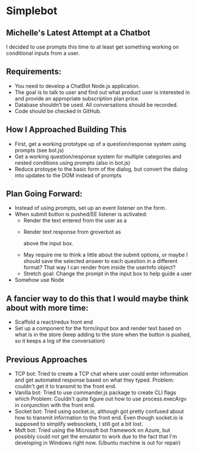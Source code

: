 # Simplebot

## Michelle's Latest Attempt at a Chatbot
I decided to use prompts this time to at least get something working on conditional inputs from a user.

## Requirements:
- You need to develop a ChatBot Node.js application.
- The goal is to talk to user and find out what product user is interested in and provide an appropriate subscription plan price.
- Database shouldn’t be used.
All conversations should be recorded.
- Code should be checked in GitHub.

## How I Approached Building This
- First, get a working prototype up of a question/response system using prompts (see bot.js)
- Get a working question/response system for multiple categories and nested conditions using prompts (also in bot.js)
- Reduce protoype to the basic form of the dialog, but convert the dialog into updates to the DOM instead of prompts

## Plan Going Forward:
- Instead of using prompts, set up an event listener on the form.
- When submit button is pushed/EE listener is activated:
  - Render the text entered from the user as a <p>
  - Render text response from groverbot as <p> above the input box.
  - May require me to think a little about the submit options, or maybe I should save the selected answer to each question in a different format? That way I can render from inside the userInfo object?
  - Stretch goal: Change the prompt in the input box to help guide a user
- Somehow use Node

## A fancier way to do this that I would maybe think about with more time:
- Scaffold a react/redux front end
- Set up a component for the form/input box and render text based on what is in the store (keep adding to the store when the button is pushed, so it keeps a log of the conversation)

## Previous Approaches
- TCP bot: Tried to create a TCP chat where user could enter information and get automated response based on what they typed. Problem: couldn't get it to transmit to the front end.
- Vanilla bot: Tried to use commander.js package to create CLI flags which
Problem: Couldn't quite figure out how to use process.execArgv in conjunction with the front end.
- Socket bot: Tried using socket.io, although got pretty confused about how to transmit information to the front end. Even though socket.io is supposed to simplify websockets, I still got a bit lost.
- Msft bot: Tried using the Microsoft bot framework on Azure, but possibly could not get the emulator to work due to the fact that I'm developing in Windows right now. (Ubuntu machine is out for repair)
